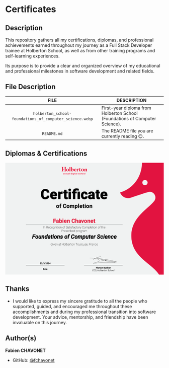 # Certificates

## Description

This repository gathers all my certifications, diplomas, and professional achievements earned throughout my journey as a Full Stack Developer trainee at Holberton School, as well as from other training programs and self-learning experiences.

Its purpose is to provide a clear and organized overview of my educational and professional milestones in software development and related fields.

## File Description

| **FILE**                                                 | **DESCRIPTION**                                                             |
| :------------------------------------------------------: | --------------------------------------------------------------------------- |
| `holberton_school-foundations_of_computer_science.webp`  | First-year diploma from Holberton School (Foundations of Computer Science). |
| `README.md`                                              | The README file you are currently reading 😉.                               |

## Diplomas & Certifications

![Holberton School - Foundations of Computer Science](./holberton_school-foundations_of_computer_science.webp)

## Thanks

- I would like to express my sincere gratitude to all the people who supported, guided, and encouraged me throughout these accomplishments and during my professional transition into software development. Your advice, mentorship, and friendship have been invaluable on this journey.

## Author(s)

**Fabien CHAVONET**
- GitHub: [@fchavonet](https://github.com/fchavonet)
